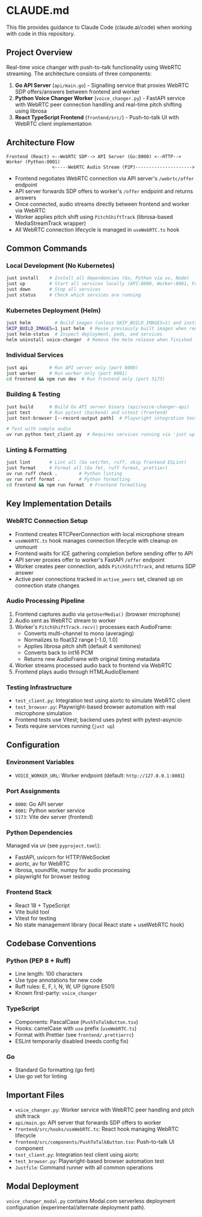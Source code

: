 # CLAUDE.md

This file provides guidance to Claude Code (claude.ai/code) when working with code in this repository.

## Project Overview

Real-time voice changer with push-to-talk functionality using WebRTC streaming. The architecture consists of three components:

1. **Go API Server** (`api/main.go`) - Signalling service that proxies WebRTC SDP offers/answers between frontend and worker
2. **Python Voice Changer Worker** (`voice_changer.py`) - FastAPI service with WebRTC peer connection handling and real-time pitch shifting using librosa
3. **React TypeScript Frontend** (`frontend/src/`) - Push-to-talk UI with WebRTC client implementation

## Architecture Flow

```
Frontend (React) <--WebRTC SDP--> API Server (Go:8000) <--HTTP--> Worker (Python:8001)
                 <-----WebRTC Audio Stream (P2P)--------------------->
```

- Frontend negotiates WebRTC connection via API server's `/webrtc/offer` endpoint
- API server forwards SDP offers to worker's `/offer` endpoint and returns answers
- Once connected, audio streams directly between frontend and worker via WebRTC
- Worker applies pitch shift using `PitchShiftTrack` (librosa-based MediaStreamTrack wrapper)
- All WebRTC connection lifecycle is managed in `useWebRTC.ts` hook

## Common Commands

### Local Development (No Kubernetes)
```bash
just install    # Install all dependencies (Go, Python via uv, Node)
just up         # Start all services locally (API:8000, Worker:8001, Frontend:5173)
just down       # Stop all services
just status     # Check which services are running
```

### Kubernetes Deployment (Helm)
```bash
just helm         # Build images (unless SKIP_BUILD_IMAGES=1) and install/upgrade the Helm release
SKIP_BUILD_IMAGES=1 just helm  # Reuse previously built images when redeploying
just helm-status  # Inspect deployment, pods, and services
helm uninstall voice-changer  # Remove the Helm release when finished
```

### Individual Services
```bash
just api        # Run API server only (port 8000)
just worker     # Run worker only (port 8001)
cd frontend && npm run dev  # Run frontend only (port 5173)
```

### Building & Testing
```bash
just build      # Build Go API server binary (api/voice-changer-api)
just test       # Run pytest (backend) and vitest (frontend)
just test-browser [--record-output path]  # Playwright integration test

# Test with sample audio
uv run python test_client.py  # Requires services running via 'just up'
```

### Linting & Formatting
```bash
just lint       # Lint all (Go vet/fmt, ruff, skip frontend ESLint)
just format     # Format all (Go fmt, ruff format, prettier)
uv run ruff check .        # Python linting
uv run ruff format .       # Python formatting
cd frontend && npm run format  # Frontend formatting
```

## Key Implementation Details

### WebRTC Connection Setup
- Frontend creates RTCPeerConnection with local microphone stream
- `useWebRTC.ts` hook manages connection lifecycle with cleanup on unmount
- Frontend waits for ICE gathering completion before sending offer to API
- API server proxies offer to worker's FastAPI `/offer` endpoint
- Worker creates peer connection, adds `PitchShiftTrack`, and returns SDP answer
- Active peer connections tracked in `active_peers` set, cleaned up on connection state changes

### Audio Processing Pipeline
1. Frontend captures audio via `getUserMedia()` (browser microphone)
2. Audio sent as WebRTC stream to worker
3. Worker's `PitchShiftTrack.recv()` processes each AudioFrame:
   - Converts multi-channel to mono (averaging)
   - Normalizes to float32 range [-1.0, 1.0]
   - Applies librosa pitch shift (default 4 semitones)
   - Converts back to int16 PCM
   - Returns new AudioFrame with original timing metadata
4. Worker streams processed audio back to frontend via WebRTC
5. Frontend plays audio through HTMLAudioElement

### Testing Infrastructure
- `test_client.py`: Integration test using aiortc to simulate WebRTC client
- `test_browser.py`: Playwright-based browser automation with real microphone simulation
- Frontend tests use Vitest; backend uses pytest with pytest-asyncio
- Tests require services running (`just up`)

## Configuration

### Environment Variables
- `VOICE_WORKER_URL`: Worker endpoint (default: `http://127.0.0.1:8001`)

### Port Assignments
- `8000`: Go API server
- `8001`: Python worker service
- `5173`: Vite dev server (frontend)

### Python Dependencies
Managed via uv (see `pyproject.toml`):
- FastAPI, uvicorn for HTTP/WebSocket
- aiortc, av for WebRTC
- librosa, soundfile, numpy for audio processing
- playwright for browser testing

### Frontend Stack
- React 18 + TypeScript
- Vite build tool
- Vitest for testing
- No state management library (local React state + useWebRTC hook)

## Codebase Conventions

### Python (PEP 8 + Ruff)
- Line length: 100 characters
- Use type annotations for new code
- Ruff rules: E, F, I, N, W, UP (ignore E501)
- Known first-party: `voice_changer`

### TypeScript
- Components: PascalCase (`PushToTalkButton.tsx`)
- Hooks: camelCase with `use` prefix (`useWebRTC.ts`)
- Format with Prettier (see `frontend/.prettierrc`)
- ESLint temporarily disabled (needs config fix)

### Go
- Standard Go formatting (go fmt)
- Use go vet for linting

## Important Files

- `voice_changer.py`: Worker service with WebRTC peer handling and pitch shift track
- `api/main.go`: API server that forwards SDP offers to worker
- `frontend/src/hooks/useWebRTC.ts`: React hook managing WebRTC lifecycle
- `frontend/src/components/PushToTalkButton.tsx`: Push-to-talk UI component
- `test_client.py`: Integration test client using aiortc
- `test_browser.py`: Playwright-based browser automation test
- `Justfile`: Command runner with all common operations

## Modal Deployment

`voice_changer_modal.py` contains Modal.com serverless deployment configuration (experimental/alternate deployment path).
